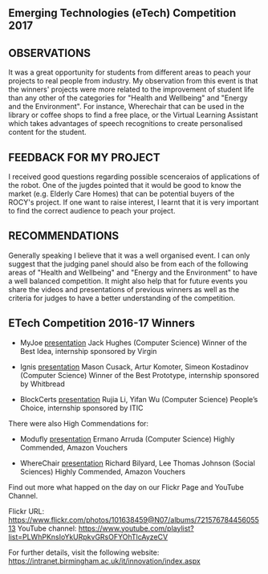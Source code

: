 Emerging Technologies (eTech) Competition 2017
---

## OBSERVATIONS
It was a great opportunity for students from different areas to peach
your projects to real people from industry. My observation from this event is
that the winners' projects were more related
to the improvement of student life than any other of the categories for
"Health and Wellbeing" and "Energy and the Environment".
For instance, Wherechair that can be used in the
library or coffee shops to find a free place, or the Virtual Learning Assistant
which takes advantages of speech recognitions to create personalised content
for the student.

## FEEDBACK FOR MY PROJECT
I received good questions regarding possible scenceraios of applications of the robot.
One of the jugdes pointed that it would be good to know the market (e.g. Elderly Care Homes)
that can be potential buyers of the ROCY's project. If one want to raise interest,
I learnt that it is very important to find the correct audience to peach your project.

## RECOMMENDATIONS
Generally speaking I believe that it was a well organised event.
I can only suggest that the judging panel should also be from each of the
following areas of "Health and Wellbeing" and "Energy and the Environment"
to have a well balanced competition. It might also help that for future events
you share the videos and presentations of previous winners as well as the
criteria for judges to have a better understanding of the competition.


## ETech Competition 2016-17 Winners

*  MyJoe [presentation](https://intranet.birmingham.ac.uk/it/innovation/documents/public/ETech/MyJoe.pdf) Jack Hughes (Computer Science)	Winner of the Best Idea, internship sponsored by Virgin 

*  Ignis [presentation](https://intranet.birmingham.ac.uk/it/innovation/documents/public/ETech/ignis.pdf)	 Mason Cusack, Artur Komoter, Simeon Kostadinov (Computer Science)	Winner of the Best Prototype, internship sponsored by Whitbread  

*  BlockCerts [presentation](https://intranet.birmingham.ac.uk/it/innovation/documents/public/ETech/Blockchain-based-educational-certificates-V1.2.pdf)	 Rujia Li, Yifan Wu (Computer Science)	People’s Choice,  internship sponsored by ITIC  

There were also High Commendations for:

*  Modufly [presentation](https://intranet.birmingham.ac.uk/it/innovation/documents/public/ETech/ModuFly.pdf)	 Ermano Arruda (Computer Science)	Highly Commended, Amazon Vouchers    

*  WhereChair [presentation](https://intranet.birmingham.ac.uk/it/innovation/documents/public/ETech/Wherechair.pdf)	 Richard Bilyard, Lee Thomas Johnson (Social Sciences)	Highly Commended, Amazon Vouchers  

Find out more what happed on the day on our Flickr Page and YouTube Channel.

Flickr URL:  https://www.flickr.com/photos/101638459@N07/albums/72157678445605513 
YouTube channel: https://www.youtube.com/playlist?list=PLWhPKnsIoYkURpkvGRsOFYOhTlcAyzeCV  


For further details, visit the following website:
https://intranet.birmingham.ac.uk/it/innovation/index.aspx

